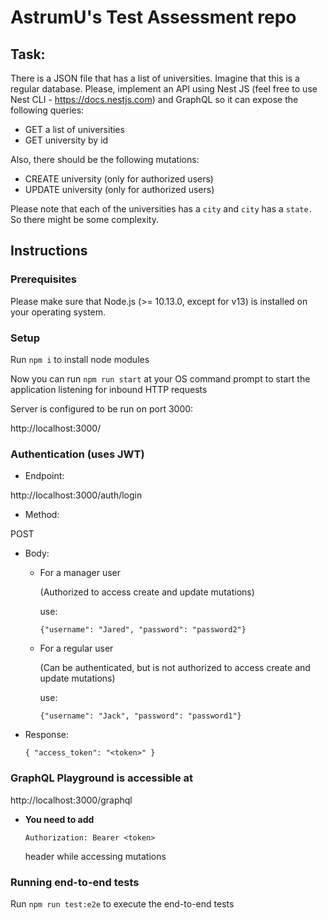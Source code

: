# AstrumU's Test Assessment repo

## Task:

There is a JSON file that has a list of universities. Imagine that this is a regular database. Please, implement an API using Nest JS (feel free to use Nest CLI - https://docs.nestjs.com) and GraphQL so it can expose the following queries:

- GET a list of universities
- GET university by id

Also, there should be the following mutations:

- CREATE university (only for authorized users)
- UPDATE university (only for authorized users)

Please note that each of the universities has a `city` and `city` has a `state.` So there might be some complexity.

## Instructions

### Prerequisites

Please make sure that Node.js (>= 10.13.0, except for v13) is installed on your operating system.

### Setup

Run `npm i` to install node modules

Now you can run `npm run start` at your OS command prompt to start the application listening for inbound HTTP requests

Server is configured to be run on port 3000:

http://localhost:3000/

### Authentication (uses JWT)

- Endpoint:

http://localhost:3000/auth/login

- Method:

POST

- Body:

    - For a manager user

        (Authorized to access create and update mutations)

        use:

        `{"username": "Jared", "password": "password2"}`

    - For a regular user

        (Can be authenticated, but is not authorized to access create and update mutations)

        use:

        `{"username": "Jack", "password": "password1"}`

- Response:

    `{ "access_token": "<token>" }`

### GraphQL Playground is accessible at

http://localhost:3000/graphql

- **You need to add**

    `Authorization: Bearer <token>`

    header while accessing mutations

### Running end-to-end tests

Run `npm run test:e2e` to execute the end-to-end tests
